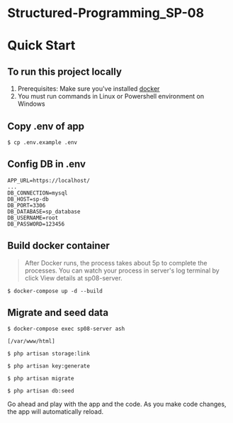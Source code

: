 # Structured-Programming_SP-08

# Quick Start

## To run this project locally
1. Prerequisites: Make sure you've installed [docker]
2. You must run commands in Linux or Powershell environment on Windows

## Copy .env of app
```
$ cp .env.example .env
```

## Config DB in .env
```
APP_URL=https://localhost/
...
DB_CONNECTION=mysql
DB_HOST=sp-db
DB_PORT=3306
DB_DATABASE=sp_database
DB_USERNAME=root
DB_PASSWORD=123456
```

## Build docker container
>
> After Docker runs, the process takes about 5p to complete the processes. 
> You can watch your process in server's log terminal by click View details at sp08-server.
>

```
$ docker-compose up -d --build
```

## Migrate and seed data
```
$ docker-compose exec sp08-server ash

[/var/www/html]

$ php artisan storage:link

$ php artisan key:generate

$ php artisan migrate

$ php artisan db:seed

```

Go ahead and play with the app and the code. As you make code changes, the app will automatically reload.

[react]: https://reactjs.org/
[create-near-app]: https://github.com/near/create-near-app
[node.js]: https://nodejs.org/en/download/package-manager/
[jest]: https://jestjs.io/
[near accounts]: https://docs.near.org/docs/concepts/account
[near wallet]: https://wallet.testnet.near.org/
[near-cli]: https://github.com/near/near-cli
[gh-pages]: https://github.com/tschaub/gh-pages
[php]: https://www.php.net/downloads.php
[postgresql lts version]: https://www.postgresql.org/download/
[docker]: https://www.docker.com/
